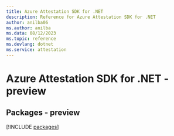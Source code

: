 ```yaml
---
title: Azure Attestation SDK for .NET
description: Reference for Azure Attestation SDK for .NET
author: anilba06
ms.author: anilba
ms.data: 08/12/2023
ms.topic: reference
ms.devlang: dotnet
ms.service: attestation
---
```

# Azure Attestation SDK for .NET - preview
## Packages - preview
[!INCLUDE [packages](attestation-index.md)]